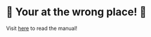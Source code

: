# 🔴 Your at the wrong place! 🔴
Visit [here](https://github.com/Wandering-Swordsman-LLC/Docs/wiki) to read the manual!
